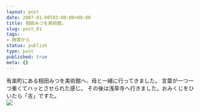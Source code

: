```yaml
---
layout: post
date: 2007-01-08T03:00:00+09:00
title: 相田みつを美術館。
slug: post_81
tags:
- 携帯から
status: publish
type: post
published: true
meta: {}
---
```

<div class="caption">有楽町にある相田みつを美術館へ、母と一緒に行ってきました。
言葉が一つ一つ重くてハッとさせられた感じ。
その後は浅草寺へ行きました。おみくじをひいたら「吉」ですた。</div>
<div class="photo"><img src="http://wo.skr.jp/images/uploads/blog-photo-1168253695.5-0.jpg" /></div>
